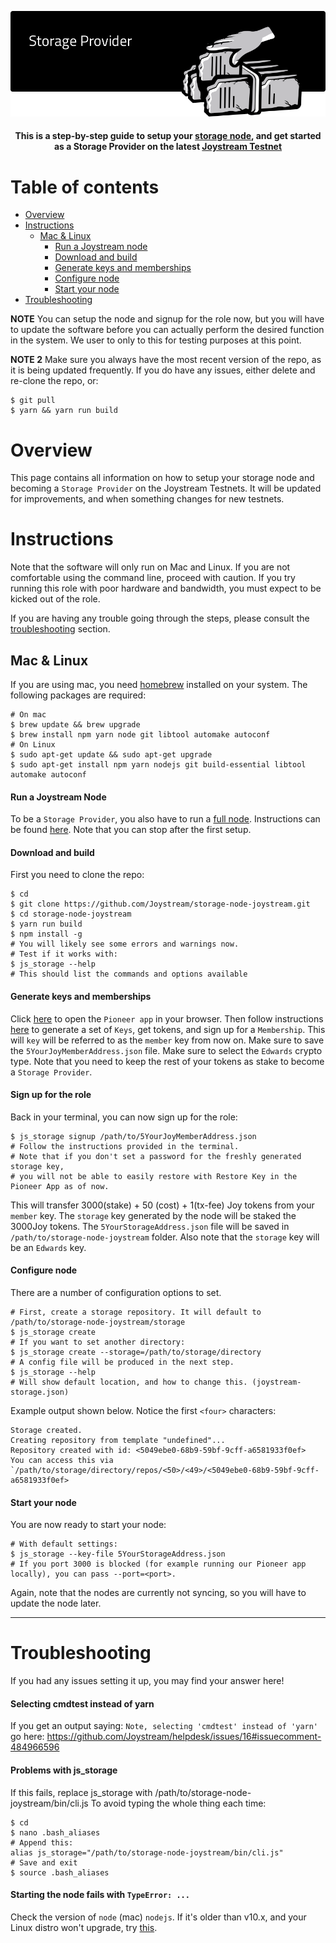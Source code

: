 <p align="center"><img src="storage_provider.png"></p>

<div align="center">
  <h4>This is a step-by-step guide to setup your <a href="https://github.com/Joystream/storage-node-joystream">storage node</a>, and get started as a Storage Provider on the latest
  <a href="https://testnet.joystream.org/pioneer">Joystream Testnet</a><h4>
</div>



# Table of contents

- [Overview](#overview)
- [Instructions](#instructions)
    - [Mac & Linux](#mac--linux)
        - [Run a Joystream node](#run-a-joystream-node)
        - [Download and build](#download-and-build)
        - [Generate keys and memberships](#generate-keys-and-memberships)
        - [Configure node](#configure-node)
        - [Start your node](#start-your-node)
- [Troubleshooting](#troubleshooting)


**NOTE**
You can setup the node and signup for the role now, but you will have to update the software before you can actually perform the desired function in the system. We user to only to this for testing purposes at this point.

**NOTE 2**
Make sure you always have the most recent version of the repo, as it is being updated frequently. If you do have any issues, either delete and re-clone the repo, or:

```
$ git pull
$ yarn && yarn run build
```

# Overview

This page contains all information on how to setup your storage node and becoming a `Storage Provider` on the Joystream Testnets. It will be updated for improvements, and when something changes for new testnets.

# Instructions
Note that the software will only run on Mac and Linux. If you are not comfortable using the command line, proceed with caution.
If you try running this role with poor hardware and bandwidth, you must expect to be kicked out of the role.

If you are having any trouble going through the steps, please consult the [troubleshooting](#troubleshooting) section.

## Mac & Linux

If you are using mac, you need [homebrew](https://brew.sh/) installed on your system. The following packages are required:
```
# On mac
$ brew update && brew upgrade
$ brew install npm yarn node git libtool automake autoconf
# On Linux
$ sudo apt-get update && sudo apt-get upgrade
$ sudo apt-get install npm yarn nodejs git build-essential libtool automake autoconf
```

#### Run a Joystream Node
To be a `Storage Provider`, you also have to run a [full node](https://github.com/Joystream/substrate-node-joystream). Instructions can be found [here](https://github.com/Joystream/helpdesk/tree/master/roles/validators). Note that you can stop after the first setup.

#### Download and build
First you need to clone the repo:
```
$ cd
$ git clone https://github.com/Joystream/storage-node-joystream.git
$ cd storage-node-joystream
$ yarn run build
$ npm install -g
# You will likely see some errors and warnings now.
# Test if it works with:
$ js_storage --help
# This should list the commands and options available
```
#### Generate keys and memberships

Click [here](https://testnet.joystream.org) to open the `Pioneer app` in your browser. Then follow instructions [here](https://github.com/Joystream/helpdesk#get-started) to generate a set of `Keys`, get tokens, and sign up for a `Membership`. This will `key` will be referred to as the `member` key from now on. Make sure to save the `5YourJoyMemberAddress.json` file. Make sure to select the `Edwards` crypto type. Note that you need to keep the rest of your tokens as stake to become a `Storage Provider`.

#### Sign up for the role

Back in your terminal, you can now sign up for the role:

```
$ js_storage signup /path/to/5YourJoyMemberAddress.json
# Follow the instructions provided in the terminal.
# Note that if you don't set a password for the freshly generated storage key,
# you will not be able to easily restore with Restore Key in the Pioneer App as of now.
```

This will transfer 3000(stake) + 50 (cost) + 1(tx-fee) Joy tokens from your `member` key. The `storage` key generated by the node will be staked the 3000Joy tokens. The `5YourStorageAddress.json` file will be saved in `/path/to/storage-node-joystream` folder. Also note that the `storage` key will be an `Edwards` key.

#### Configure node
There are a number of configuration options to set.
```
# First, create a storage repository. It will default to /path/to/storage-node-joystream/storage
$ js_storage create
# If you want to set another directory:
$ js_storage create --storage=/path/to/storage/directory
# A config file will be produced in the next step.
$ js_storage --help
# Will show default location, and how to change this. (joystream-storage.json)
```

Example output shown below. Notice the first `<four>` characters:

```
Storage created.
Creating repository from template "undefined"...
Repository created with id: <5049ebe0-68b9-59bf-9cff-a6581933f0ef>
You can access this via `/path/to/storage/directory/repos/<50>/<49>/<5049ebe0-68b9-59bf-9cff-a6581933f0ef>
```

#### Start your node
You are now ready to start your node:
```
# With default settings:
$ js_storage --key-file 5YourStorageAddress.json
# If you port 3000 is blocked (for example running our Pioneer app locally), you can pass --port=<port>.
```
Again, note that the nodes are currently not syncing, so you will have to update the node later.

---

# Troubleshooting
If you had any issues setting it up, you may find your answer here!

#### Selecting cmdtest instead of yarn

If you get an output saying:
`Note, selecting 'cmdtest' instead of 'yarn'`
go here: https://github.com/Joystream/helpdesk/issues/16#issuecomment-484966596

#### Problems with js_storage

If this fails, replace js_storage with /path/to/storage-node-joystream/bin/cli.js
To avoid typing the whole thing each time:
```
$ cd
$ nano .bash_aliases
# Append this:
alias js_storage="/path/to/storage-node-joystream/bin/cli.js"
# Save and exit
$ source .bash_aliases
```
#### Starting the node fails with `TypeError: ...`
Check the version of `node` (mac) `nodejs`. If it's older than v10.x, and your Linux distro won't upgrade, try [this](https://github.com/Joystream/storage-node-joystream/issues/50#issuecomment-485270740).
